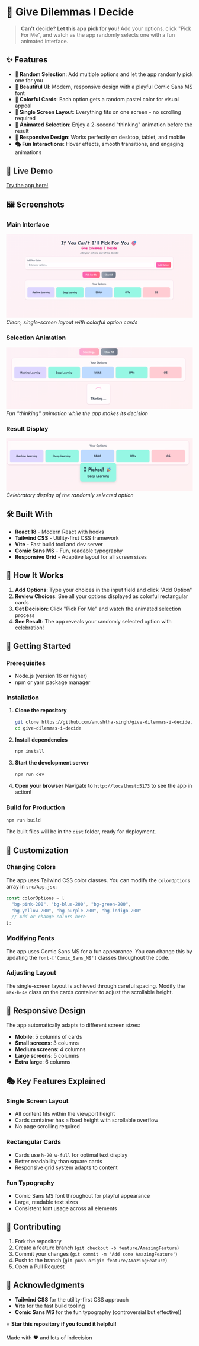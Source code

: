 # 🎯 Give Dilemmas I Decide

> **Can't decide? Let this app pick for you!** Add your options, click "Pick For Me", and watch as the app randomly selects one with a fun animated interface.

## ✨ Features

- **🎲 Random Selection**: Add multiple options and let the app randomly pick one for you
- **🎨 Beautiful UI**: Modern, responsive design with a playful Comic Sans MS font
- **🌈 Colorful Cards**: Each option gets a random pastel color for visual appeal
- **📱 Single Screen Layout**: Everything fits on one screen - no scrolling required
- **🔄 Animated Selection**: Enjoy a 2-second "thinking" animation before the result
- **📱 Responsive Design**: Works perfectly on desktop, tablet, and mobile
- **🎭 Fun Interactions**: Hover effects, smooth transitions, and engaging animations

## 🚀 Live Demo

[Try the app here!](https://give-dilemmas-i-decide.vercel.app/)

## 🖼️ Screenshots

### Main Interface
![Main Interface](screenshots/Main.png)
*Clean, single-screen layout with colorful option cards*

### Selection Animation
![Selection Animation](screenshots/Selecting.png)
*Fun "thinking" animation while the app makes its decision*

### Result Display
![Result Display](screenshots/Result.png)
*Celebratory display of the randomly selected option*

## 🛠️ Built With

- **React 18** - Modern React with hooks
- **Tailwind CSS** - Utility-first CSS framework
- **Vite** - Fast build tool and dev server
- **Comic Sans MS** - Fun, readable typography
- **Responsive Grid** - Adaptive layout for all screen sizes

## 🎯 How It Works

1. **Add Options**: Type your choices in the input field and click "Add Option"
2. **Review Choices**: See all your options displayed as colorful rectangular cards
3. **Get Decision**: Click "Pick For Me" and watch the animated selection process
4. **See Result**: The app reveals your randomly selected option with celebration!

## 🚀 Getting Started

### Prerequisites
- Node.js (version 16 or higher)
- npm or yarn package manager

### Installation

1. **Clone the repository**
   ```bash
   git clone https://github.com/anushtha-singh/give-dilemmas-i-decide.git
   cd give-dilemmas-i-decide
   ```

2. **Install dependencies**
   ```bash
   npm install
   ```

3. **Start the development server**
   ```bash
   npm run dev
   ```

4. **Open your browser**
   Navigate to `http://localhost:5173` to see the app in action!

### Build for Production

```bash
npm run build
```

The built files will be in the `dist` folder, ready for deployment.

## 🎨 Customization

### Changing Colors
The app uses Tailwind CSS color classes. You can modify the `colorOptions` array in `src/App.jsx`:

```javascript
const colorOptions = [
  "bg-pink-200", "bg-blue-200", "bg-green-200", 
  "bg-yellow-200", "bg-purple-200", "bg-indigo-200"
  // Add or change colors here
];
```

### Modifying Fonts
The app uses Comic Sans MS for a fun appearance. You can change this by updating the `font-['Comic_Sans_MS']` classes throughout the code.

### Adjusting Layout
The single-screen layout is achieved through careful spacing. Modify the `max-h-48` class on the cards container to adjust the scrollable height.

## 📱 Responsive Design

The app automatically adapts to different screen sizes:
- **Mobile**: 5 columns of cards
- **Small screens**: 3 columns
- **Medium screens**: 4 columns  
- **Large screens**: 5 columns
- **Extra large**: 6 columns

## 🎭 Key Features Explained

### Single Screen Layout
- All content fits within the viewport height
- Cards container has a fixed height with scrollable overflow
- No page scrolling required

### Rectangular Cards
- Cards use `h-20 w-full` for optimal text display
- Better readability than square cards
- Responsive grid system adapts to content

### Fun Typography
- Comic Sans MS font throughout for playful appearance
- Large, readable text sizes
- Consistent font usage across all elements

## 🤝 Contributing

1. Fork the repository
2. Create a feature branch (`git checkout -b feature/AmazingFeature`)
3. Commit your changes (`git commit -m 'Add some AmazingFeature'`)
4. Push to the branch (`git push origin feature/AmazingFeature`)
5. Open a Pull Request

## 🙏 Acknowledgments

- **Tailwind CSS** for the utility-first CSS approach
- **Vite** for the fast build tooling
- **Comic Sans MS** for the fun typography (controversial but effective!)

⭐ **Star this repository if you found it helpful!**

Made with ❤️ and lots of indecision
